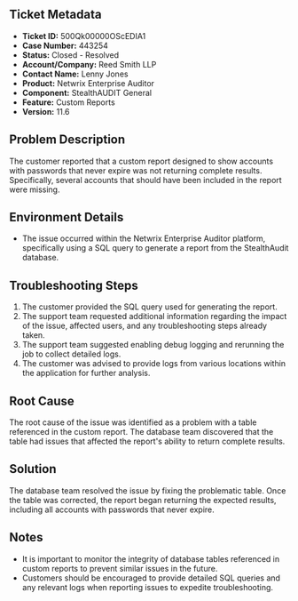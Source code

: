 ## Ticket Metadata
- **Ticket ID:** 500Qk00000OScEDIA1
- **Case Number:** 443254
- **Status:** Closed - Resolved
- **Account/Company:** Reed Smith LLP
- **Contact Name:** Lenny Jones
- **Product:** Netwrix Enterprise Auditor
- **Component:** StealthAUDIT General
- **Feature:** Custom Reports
- **Version:** 11.6

## Problem Description
The customer reported that a custom report designed to show accounts with passwords that never expire was not returning complete results. Specifically, several accounts that should have been included in the report were missing.

## Environment Details
- The issue occurred within the Netwrix Enterprise Auditor platform, specifically using a SQL query to generate a report from the StealthAudit database.

## Troubleshooting Steps
1. The customer provided the SQL query used for generating the report.
2. The support team requested additional information regarding the impact of the issue, affected users, and any troubleshooting steps already taken.
3. The support team suggested enabling debug logging and rerunning the job to collect detailed logs.
4. The customer was advised to provide logs from various locations within the application for further analysis.

## Root Cause
The root cause of the issue was identified as a problem with a table referenced in the custom report. The database team discovered that the table had issues that affected the report's ability to return complete results.

## Solution
The database team resolved the issue by fixing the problematic table. Once the table was corrected, the report began returning the expected results, including all accounts with passwords that never expire.

## Notes
- It is important to monitor the integrity of database tables referenced in custom reports to prevent similar issues in the future.
- Customers should be encouraged to provide detailed SQL queries and any relevant logs when reporting issues to expedite troubleshooting.